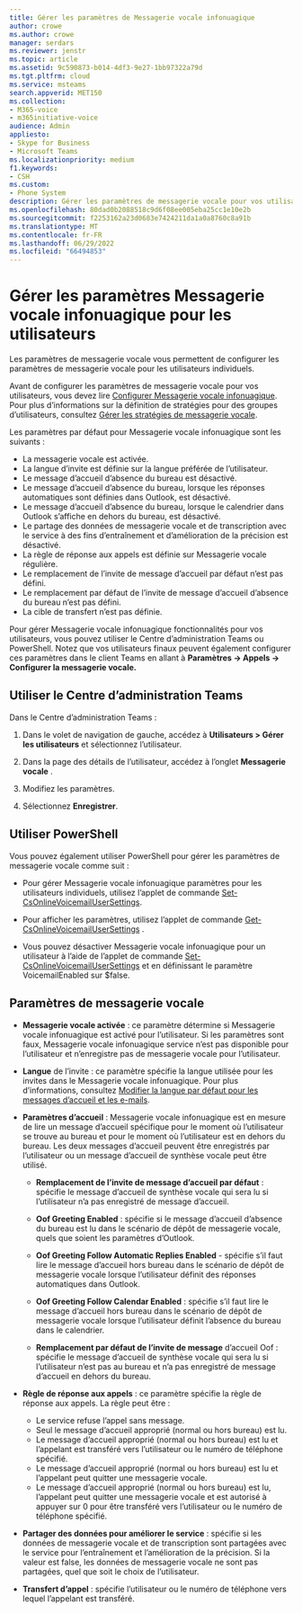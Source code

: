 ```yaml
---
title: Gérer les paramètres de Messagerie vocale infonuagique
author: crowe
ms.author: crowe
manager: serdars
ms.reviewer: jenstr
ms.topic: article
ms.assetid: 9c590873-b014-4df3-9e27-1bb97322a79d
ms.tgt.pltfrm: cloud
ms.service: msteams
search.appverid: MET150
ms.collection:
- M365-voice
- m365initiative-voice
audience: Admin
appliesto:
- Skype for Business
- Microsoft Teams
ms.localizationpriority: medium
f1.keywords:
- CSH
ms.custom:
- Phone System
description: Gérer les paramètres de messagerie vocale pour vos utilisateurs.
ms.openlocfilehash: 80dad0b2088518c9d6f08ee005eba25cc1e10e2b
ms.sourcegitcommit: f2253162a23d0683e7424211da1a0a8760c8a91b
ms.translationtype: MT
ms.contentlocale: fr-FR
ms.lasthandoff: 06/29/2022
ms.locfileid: "66494853"
---
```

# <a name="manage-cloud-voicemail-settings-for-users"></a>Gérer les paramètres Messagerie vocale infonuagique pour les utilisateurs

Les paramètres de messagerie vocale vous permettent de configurer les paramètres de messagerie vocale pour les utilisateurs individuels.

Avant de configurer les paramètres de messagerie vocale pour vos utilisateurs, vous devez lire [Configurer Messagerie vocale infonuagique](set-up-phone-system-voicemail.md). Pour plus d’informations sur la définition de stratégies pour des groupes d’utilisateurs, consultez [Gérer les stratégies de messagerie vocale](manage-voicemail-policies.md).

Les paramètres par défaut pour Messagerie vocale infonuagique sont les suivants :

- La messagerie vocale est activée.
- La langue d’invite est définie sur la langue préférée de l’utilisateur.
- Le message d’accueil d’absence du bureau est désactivé.
- Le message d’accueil d’absence du bureau, lorsque les réponses automatiques sont définies dans Outlook, est désactivé.
- Le message d’accueil d’absence du bureau, lorsque le calendrier dans Outlook s’affiche en dehors du bureau, est désactivé.
- Le partage des données de messagerie vocale et de transcription avec le service à des fins d’entraînement et d’amélioration de la précision est désactivé.
- La règle de réponse aux appels est définie sur Messagerie vocale régulière.
- Le remplacement de l’invite de message d’accueil par défaut n’est pas défini.
- Le remplacement par défaut de l’invite de message d’accueil d’absence du bureau n’est pas défini.
- La cible de transfert n’est pas définie.


Pour gérer Messagerie vocale infonuagique fonctionnalités pour vos utilisateurs, vous pouvez utiliser le Centre d’administration Teams ou PowerShell. Notez que vos utilisateurs finaux peuvent également configurer ces paramètres dans le client Teams en allant à **Paramètres -> Appels -> Configurer la messagerie vocale.**

## <a name="use-teams-admin-center"></a>Utiliser le Centre d’administration Teams

Dans le Centre d’administration Teams :

1.  Dans le volet de navigation de gauche, accédez à **Utilisateurs > Gérer les utilisateurs** et sélectionnez l’utilisateur.

2.  Dans la page des détails de l’utilisateur, accédez à l’onglet **Messagerie vocale** .

3.  Modifiez les paramètres.

4.  Sélectionnez **Enregistrer**.


## <a name="use-powershell"></a>Utiliser PowerShell

Vous pouvez également utiliser PowerShell pour gérer les paramètres de messagerie vocale comme suit :

- Pour gérer Messagerie vocale infonuagique paramètres pour les utilisateurs individuels, utilisez l’applet de commande [Set-CsOnlineVoicemailUserSettings](/powershell/module/skype/set-csonlinevoicemailusersettings). 

- Pour afficher les paramètres, utilisez l’applet de commande [Get-CsOnlineVoicemailUserSettings](/powershell/module/skype/get-csonlinevoicemailusersettings) .

- Vous pouvez désactiver Messagerie vocale infonuagique pour un utilisateur à l’aide de l’applet de commande [Set-CsOnlineVoicemailUserSettings](/powershell/module/skype/set-csonlinevoicemailusersettings) et en définissant le paramètre VoicemailEnabled sur $false. 

## <a name="voicemail-settings"></a>Paramètres de messagerie vocale

- **Messagerie vocale activée** : ce paramètre détermine si Messagerie vocale infonuagique est activé pour l’utilisateur. Si les paramètres sont faux, Messagerie vocale infonuagique service n’est pas disponible pour l’utilisateur et n’enregistre pas de messagerie vocale pour l’utilisateur.

- **Langue** de l’invite : ce paramètre spécifie la langue utilisée pour les invites dans le Messagerie vocale infonuagique. Pour plus d’informations, consultez [Modifier la langue par défaut pour les messages d’accueil et les e-mails](change-the-default-language-for-greetings-and-emails.md).

- **Paramètres d’accueil** : Messagerie vocale infonuagique est en mesure de lire un message d’accueil spécifique pour le moment où l’utilisateur se trouve au bureau et pour le moment où l’utilisateur est en dehors du bureau. Les deux messages d’accueil peuvent être enregistrés par l’utilisateur ou un message d’accueil de synthèse vocale peut être utilisé.

  - **Remplacement de l’invite de message d’accueil par défaut** : spécifie le message d’accueil de synthèse vocale qui sera lu si l’utilisateur n’a pas enregistré de message d’accueil.

  - **Oof Greeting Enabled** : spécifie si le message d’accueil d’absence du bureau est lu dans le scénario de dépôt de messagerie vocale, quels que soient les paramètres d’Outlook.

  - **Oof Greeting Follow Automatic Replies Enabled** - spécifie s’il faut lire le message d’accueil hors bureau dans le scénario de dépôt de messagerie vocale lorsque l’utilisateur définit des réponses automatiques dans Outlook.

  - **Oof Greeting Follow Calendar Enabled** : spécifie s’il faut lire le message d’accueil hors bureau dans le scénario de dépôt de messagerie vocale lorsque l’utilisateur définit l’absence du bureau dans le calendrier.

  - **Remplacement par défaut de l’invite de message** d’accueil Oof : spécifie le message d’accueil de synthèse vocale qui sera lu si l’utilisateur n’est pas au bureau et n’a pas enregistré de message d’accueil en dehors du bureau.

- **Règle de réponse aux appels** : ce paramètre spécifie la règle de réponse aux appels. La règle peut être :
  - Le service refuse l’appel sans message.
  - Seul le message d’accueil approprié (normal ou hors bureau) est lu.
  - Le message d’accueil approprié (normal ou hors bureau) est lu et l’appelant est transféré vers l’utilisateur ou le numéro de téléphone spécifié.
  -  Le message d’accueil approprié (normal ou hors bureau) est lu et l’appelant peut quitter une messagerie vocale.
  - Le message d’accueil approprié (normal ou hors bureau) est lu, l’appelant peut quitter une messagerie vocale et est autorisé à appuyer sur 0 pour être transféré vers l’utilisateur ou le numéro de téléphone spécifié.

- **Partager des données pour améliorer le service** : spécifie si les données de messagerie vocale et de transcription sont partagées avec le service pour l’entraînement et l’amélioration de la précision. Si la valeur est false, les données de messagerie vocale ne sont pas partagées, quel que soit le choix de l’utilisateur.

- **Transfert d’appel** : spécifie l’utilisateur ou le numéro de téléphone vers lequel l’appelant est transféré.


